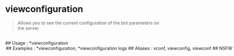 # viewconfiguration

> Allows you to see the current configuration of the bot parameters on the server.

<br>
## Usage :
*viewconfiguration <option>
## Examples :
*viewconfiguration,
<br>*viewconfiguration logs
## Aliases :
vconf,
<br>viewconfig,
<br>viewconf
## NSFW ?
- No
## Permissions :
Bot: Manage messages
<br>
User: Manage messages
## Slowmode :
- 3 seconds
## Premium Level
- No premium